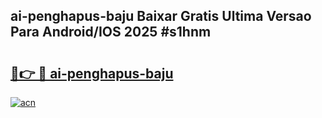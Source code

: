 ## ai-penghapus-baju Baixar Gratis Ultima Versao Para Android/IOS 2025 #s1hnm

# <h2><a href="https://ainizakaria.my?title=ai-penghapus-baju&ref=20M">🔗👉 🔴 ai-penghapus-baju</a></h2>

[![acn](https://github.com/user-attachments/assets/0f9c940e-d8b0-45ae-aac7-cd30a18b3e1c)](https://ainizakaria.my?title=ai-penghapus-baju&ref=20M)

